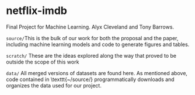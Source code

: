 # netflix-imdb
Final Project for Machine Learning. Alyx Cleveland and Tony Barrows.



`source/`This is the bulk of our work for both the proposal and the paper, including machine learning models and code to generate figures and tables.

`scratch/` These are the ideas explored along the way that proved to be outside the scope of this work

`data/` All merged versions of datasets are found here. As mentioned above, code contained in \texttt{~/source/} programmatically downloads and organizes the data used for our project.